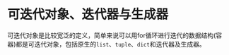 # 可迭代对象、迭代器与生成器

可迭代对象是比较宽泛的定义，简单来说可以用for循环进行迭代的数据结构(容器)都是可迭代对象，包括原生的`list`、`tuple`、`dict`和迭代器及生成器。


